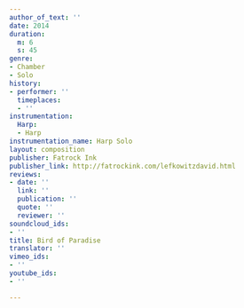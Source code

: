 ```yaml
---
author_of_text: ''
date: 2014
duration:
  m: 6
  s: 45
genre:
- Chamber
- Solo
history:
- performer: ''
  timeplaces:
  - ''
instrumentation:
  Harp:
  - Harp
instrumentation_name: Harp Solo
layout: composition
publisher: Fatrock Ink
publisher_link: http://fatrockink.com/lefkowitzdavid.html
reviews:
- date: ''
  link: ''
  publication: ''
  quote: ''
  reviewer: ''
soundcloud_ids:
- ''
title: Bird of Paradise
translator: ''
vimeo_ids:
- ''
youtube_ids:
- ''

---
```

